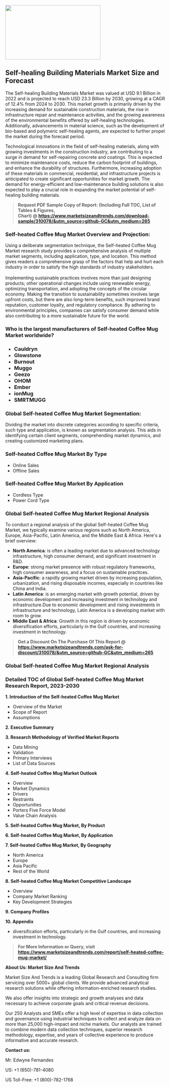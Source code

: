 <p><img class="alignnone size-medium wp-image-20088" src="https://ffe5etoiles.com/wp-content/uploads/2024/12/MST1-300x171.png" alt="" width="300" height="171" /></p><h2>Self-healing Building Materials Market Size and Forecast</h2><p>The Self-healing Building Materials Market was valued at USD 9.1 Billion in 2022 and is projected to reach USD 23.3 Billion by 2030, growing at a CAGR of 12.4% from 2024 to 2030. This market growth is primarily driven by the increasing demand for sustainable construction materials, the rise in infrastructure repair and maintenance activities, and the growing awareness of the environmental benefits offered by self-healing technologies. Additionally, advancements in material science, such as the development of bio-based and polymeric self-healing agents, are expected to further propel the market during the forecast period.</p><p>Technological innovations in the field of self-healing materials, along with growing investments in the construction industry, are contributing to a surge in demand for self-repairing concrete and coatings. This is expected to minimize maintenance costs, reduce the carbon footprint of buildings, and enhance the durability of structures. Furthermore, increasing adoption of these materials in commercial, residential, and infrastructure projects is anticipated to create significant opportunities for market growth. The demand for energy-efficient and low-maintenance building solutions is also expected to play a crucial role in expanding the market potential of self-healing building materials.</p></p><blockquote id="" class=""><strong>Request PDF Sample Copy of Report: (Including Full TOC, List of Tables &amp; Figures, Chart)&nbsp;@&nbsp;<strong><a href="https://www.marketsizeandtrends.com/download-sample/310078/&utm_source=github-GC&utm_medium=265" target="_blank">https://www.marketsizeandtrends.com/download-sample/310078/&utm_source=github-GC&utm_medium=265</a></strong></strong></blockquote><h3 id="" class="">Self-heated Coffee Mug Market&nbsp;Overview and Projection:</h3><p id="" class="">Using a deliberate segmentation technique, the Self-heated Coffee Mug Market research study provides a comprehensive analysis of multiple market segments, including application, type, and location. This method gives readers a comprehensive grasp of the factors that help and hurt each industry in order to satisfy the high standards of industry stakeholders. <br /> <br />Implementing sustainable practices involves more than just designing products; other operational changes include using renewable energy, optimizing transportation, and adopting the concepts of the circular economy. Making the transition to sustainability sometimes involves large upfront costs, but there are also long-term benefits, such improved brand reputation, customer loyalty, and regulatory compliance. By adhering to environmental principles, companies can satisfy consumer demand while also contributing to a more sustainable future for the world.</p><h3 id="" class="">Who is the largest manufacturers of&nbsp;Self-heated Coffee Mug Market worldwide?</h3><h3 class=""><p><ul><li>Cauldryn </li><li> Glowstone </li><li> Burnout </li><li> Muggo </li><li> Geezo </li><li> OHOM </li><li> Ember </li><li> ionMug </li><li> SMRTMUGG</li></ul></p></h3><h3 id="" class="">Global&nbsp;Self-heated Coffee Mug Market Segmentation:</h3><p id="" class="">Dividing the market into discrete categories according to specific criteria, such type and application, is known as segmentation analysis. This aids in identifying certain client segments, comprehending market dynamics, and creating customized marketing plans.</p><h3 id="" class="">Self-heated Coffee Mug Market&nbsp;By Type</h3><p><p><ul><li>Online Sales</li><li> Offline Sales</p></li></ul></p></p><h3 id="" class="">Self-heated Coffee Mug Market&nbsp;By Application</h3><p class=""><p><ul><li>Cordless Type</li><li> Power Cord Type</li></ul></p></p><h3 id="" class="">Global Self-heated Coffee Mug Market Regional Analysis</h3><p id="" class="">To conduct a regional analysis of the global Self-heated Coffee Mug Market, we typically examine various regions such as North America, Europe, Asia-Pacific, Latin America, and the Middle East &amp; Africa. Here's a brief overview:</p><ul><li><strong>North America</strong>: is often a leading market due to advanced technology infrastructure, high consumer demand, and significant investment in R&amp;D.</li><li><strong>Europe</strong>: strong market presence with robust regulatory frameworks, high consumer awareness, and a focus on sustainable practices.</li><li><strong>Asia-Pacific</strong>: a rapidly growing market driven by increasing population, urbanization, and rising disposable incomes, especially in countries like China and India.</li><li><strong>Latin America</strong>: is an emerging market with growth potential, driven by economic development and increasing investment in technology and infrastructure.Due to economic development and rising investments in infrastructure and technology, Latin America is a developing market with room to grow.</li><li><strong>Middle East &amp; Africa</strong>: Growth in this region is driven by economic diversification efforts, particularly in the Gulf countries, and increasing investment in technology.</li></ul><blockquote id="" class=""><strong>Get a Discount On The Purchase Of This Report @ <strong><a href="https://www.marketsizeandtrends.com/ask-for-discount/310078/&utm_source=github-GC&utm_medium=265" target="_blank">https://www.marketsizeandtrends.com/ask-for-discount/310078/&utm_source=github-GC&utm_medium=265</a></strong></strong></blockquote><h3 id="" class="">Global Self-heated Coffee Mug Market Regional Analysis</h3><h3 id="" class="">Detailed TOC of Global Self-heated Coffee Mug Market Research Report, 2023-2030</h3><p id="" class=""><strong>1. Introduction of the Self-heated Coffee Mug Market</strong></p><ul><li>Overview of the Market</li><li>Scope of Report</li><li>Assumptions</li></ul><p id="" class=""><strong>2. Executive Summary</strong></p><p id="" class=""><strong>3. Research Methodology of Verified Market Reports</strong></p><ul><li>Data Mining</li><li>Validation</li><li>Primary Interviews</li><li>List of Data Sources</li></ul><p id="" class=""><strong>4. Self-heated Coffee Mug Market Outlook</strong></p><ul><li>Overview</li><li>Market Dynamics</li><li>Drivers</li><li>Restraints</li><li>Opportunities</li><li>Porters Five Force Model</li><li>Value Chain Analysis</li></ul><p id="" class=""><strong>5. Self-heated Coffee Mug Market, By Product</strong></p><p id="" class=""><strong>6. Self-heated Coffee Mug Market, By Application</strong></p><p id="" class=""><strong>7. Self-heated Coffee Mug Market, By Geography</strong></p><ul><li>North America</li><li>Europe</li><li>Asia Pacific</li><li>Rest of the World</li></ul><p id="" class=""><strong>8. Self-heated Coffee Mug Market Competitive Landscape</strong></p><ul><li>Overview</li><li>Company Market Ranking</li><li>Key Development Strategies</li></ul><p id="" class=""><strong>9. Company Profiles</strong></p><p id="" class=""><strong>10. Appendix</strong></p><ul><li>diversification efforts, particularly in the Gulf countries, and increasing investment in technology.</li></ul><blockquote id="" class=""><strong>For More Information or Query, visit <strong><strong><a href="https://www.marketsizeandtrends.com/report/self-heated-coffee-mug-market/" target="_blank">https://www.marketsizeandtrends.com/report/self-heated-coffee-mug-market/</a></strong></strong></strong></blockquote><p id="" class=""><strong>About Us: Market Size And Trends</strong></p><p id="" class="">Market Size And Trends is a leading Global Research and Consulting firm servicing over 5000+ global clients. We provide advanced analytical research solutions while offering information-enriched research studies.</p><p id="" class="">We also offer insights into strategic and growth analyses and data necessary to achieve corporate goals and critical revenue decisions.</p><p id="" class="">Our 250 Analysts and SMEs offer a high level of expertise in data collection and governance using industrial techniques to collect and analyze data on more than 25,000 high-impact and niche markets. Our analysts are trained to combine modern data collection techniques, superior research methodology, expertise, and years of collective experience to produce informative and accurate research.</p><p id="" class=""><strong>Contact us:</strong></p><p id="" class="">Mr. Edwyne Fernandes</p><p id="" class="">US: +1 (650)-781-4080</p><p id="" class="">US Toll-Free: +1 (800)-782-1768</p>

